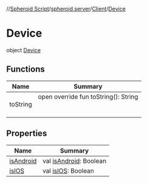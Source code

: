 //[Spheroid Script](../../../index.md)/[spheroid.server](../../index.md)/[Client](../index.md)/[Device](index.md)



# Device  
 object [Device](index.md)   


## Functions  
  
|  Name|  Summary| 
|---|---|
| toString| open override fun toString(): String  <br><br><br>


## Properties  
  
|  Name|  Summary| 
|---|---|
| [isAndroid](index.md#spheroid.server/Client.Device/isAndroid/#/PointingToDeclaration/)|  val [isAndroid](index.md#spheroid.server/Client.Device/isAndroid/#/PointingToDeclaration/): Boolean   <br>
| [isIOS](index.md#spheroid.server/Client.Device/isIOS/#/PointingToDeclaration/)|  val [isIOS](index.md#spheroid.server/Client.Device/isIOS/#/PointingToDeclaration/): Boolean   <br>


